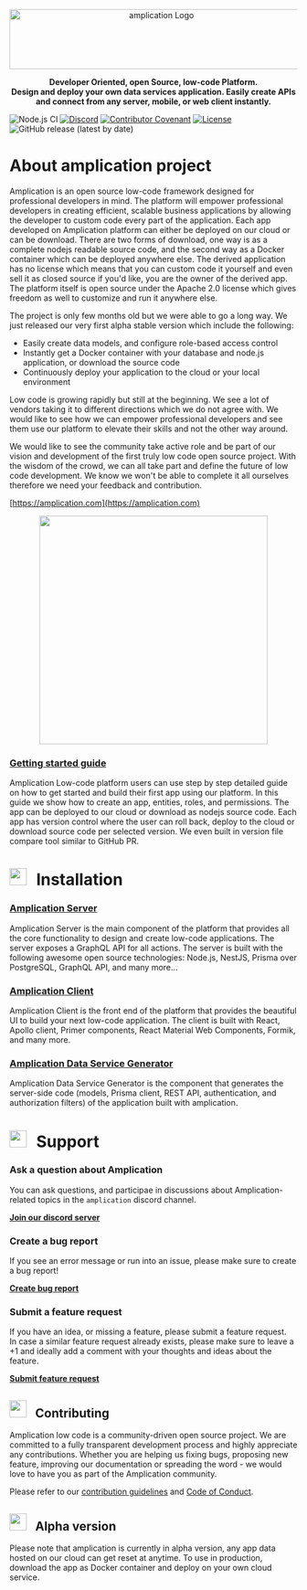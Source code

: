 <p align="center">
  <a href="https://amplication.com" target="_blank">
    <img width="516" height="105" src="https://amplication.com/assets/amplication-logo.svg" alt="amplication  Logo"></a>
</p>

 <p align="center"><b>Developer Oriented, open Source, low-code Platform. <br/>
 Design and deploy your own data services application. Easily create APIs and connect from any server, mobile, or web client instantly.</b></p>

![Node.js CI](https://github.com/amplication/amplication/workflows/Node.js%20CI/badge.svg)
[![Discord](https://img.shields.io/discord/757179260417867879?label=discord)](https://discord.gg/b8MrjU6)
[![Contributor Covenant](https://img.shields.io/badge/Contributor%20Covenant-v2.0%20adopted-ff69b4.svg)](code_of_conduct.md)
[![License](https://img.shields.io/badge/License-Apache%202.0-blue.svg)](https://opensource.org/licenses/Apache-2.0)
<img alt="GitHub release (latest by date)" src="https://img.shields.io/github/v/release/amplication/amplication?color=purple">

# About amplication project

Amplication is an open source low-code framework designed for professional developers in mind. The platform will empower professional developers in creating efficient, scalable business applications by allowing the developer to custom code every part of the application. Each app developed on Amplication platform can either be deployed on our cloud or can be download. There are two forms of download, one way is as a complete nodejs readable source code, and the second way as a Docker container which can be deployed anywhere else. The derived application has no license which means that you can custom code it yourself and even sell it as closed source if you'd like, you are the owner of the derived app. The platform itself is open source under the Apache 2.0 license which gives freedom as well to customize and run it anywhere else.

The project is only few months old but we were able to go a long way. We just released our very first alpha stable version which include the following:

<ul>
  <li>Easily create data models, and configure role-based access control</li>
  <li>Instantly get a Docker container with your database and node.js application, or download the source code</li>
  <li>Continuously deploy your application to the cloud or your local environment</li>
</ul>

Low code is growing rapidly but still at the beginning. We see a lot of vendors taking it to different directions which we do not agree with. We would like to see how we can empower professional developers and see them use our platform to elevate their skills and not the other way around.

We would like to see the community take active role and be part of our vision and development of the first truly low code open source project. With the wisdom of the crowd, we can all take part and define the future of low code development. We know we won't be able to complete it all ourselves therefore we need your feedback and contribution.

[https://amplication.com](https://amplication.com)

<p align="center">
<img src="https://amplication.com/assets/images/home-page.svg" height="400"/>
</p>

### [Getting started guide](https://docs.amplication.com/guides/getting-started/first-app)

Amplication Low-code platform users can use step by step detailed guide on how to get started and build their first app using our platform. In this guide we show how to create an app, entities, roles, and permissions. The app can be deployed to our cloud or download as nodejs source code. Each app has version control where the user can roll back, deploy to the cloud or download source code per selected version. We even built in version file compare tool similar to GitHub PR.

# <img src="https://github.githubassets.com/images/icons/emoji/unicode/1f680.png" style="height:30px;padding-right:10px" /> Installation

### [Amplication Server](./packages/amplication-server/README.md)

Amplication Server is the main component of the platform that provides all the core functionality to design and create low-code applications.
The server exposes a GraphQL API for all actions. The server is built with the following awesome open source technologies: Node.js, NestJS, Prisma over PostgreSQL, GraphQL API, and many more...

### [Amplication Client](./packages/amplication-client/README.md)

Amplication Client is the front end of the platform that provides the beautiful UI to build your next low-code application.
The client is built with React, Apollo client, Primer components, React Material Web Components, Formik, and many more.

### [Amplication Data Service Generator](./packages/amplication-data-service-generator/README.md)

Amplication Data Service Generator is the component that generates the server-side code (models, Prisma client, REST API, authentication, and authorization filters) of the application built with amplication.

# <img src="https://github.githubassets.com/images/icons/emoji/unicode/1f4eb.png" style="height:30px;padding-right:10px" /> Support

### Ask a question about Amplication

You can ask questions, and participae in discussions about Amplication-related topics in the `amplication` discord channel.

[**Join our discord server**](https://discord.gg/b8MrjU6)

### Create a bug report

If you see an error message or run into an issue, please make sure to create a bug report!

[**Create bug report**](https://github.com/amplication/amplication/issues/new?assignees=&labels=type%3A%20bug&template=bug_report.md&title=)

### Submit a feature request

If you have an idea, or missing a feature, please submit a feature request.<br/>
In case a similar feature request already exists, please make sure to leave a +1 and ideally add a comment with your thoughts and ideas about the feature.

[**Submit feature request**](https://github.com/amplication/amplication/issues/new?assignees=&labels=type%3A%20feature%20request&template=feature_request.md&title=)

## <img src="https://github.githubassets.com/images/icons/emoji/unicode/2764.png" style="height:30px;padding-right:10px" /> Contributing

Amplication low code is a community-driven open source project. We are committed to a fully transparent development process and highly appreciate any contributions. Whether you are helping us fixing bugs, proposing new feature, improving our documentation or spreading the word - we would love to have you as part of the Amplication community.

Please refer to our [contribution guidelines](./CONTRIBUTING.md) and [Code of Conduct](./code_of_conduct.md).

## <img src="https://github.githubassets.com/images/icons/emoji/unicode/26a0.png" style="height:30px;padding-right:10px" /> Alpha version

Please note that amplication is currently in alpha version, any app data hosted on our cloud can get reset at anytime. To use in production, download the app as Docker container and deploy on your own cloud service.
